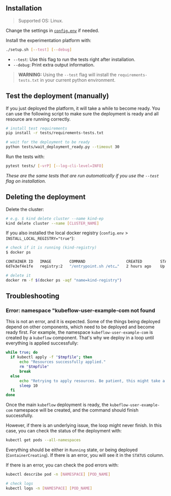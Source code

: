 ## Installation

> Supported OS: Linux.

Change the settings in [`config.env`](config.env) if needed.

Install the experimentation platform with:

```bash
./setup.sh [--test] [--debug]
```

- `--test`: Use this flag to run the tests right after installation.
- `--debug`: Print extra output information.

> **WARNING:** Using the `--test` flag will install the `requirements-tests.txt` in your current python environment.

## Test the deployment (manually)

If you just deployed the platform, it will take a while to become ready. You can use
the following script to make sure the deployment is ready and all resource are running
correctly.

```bash
# install test requirements
pip install -r tests/requirements-tests.txt
```

```bash
# wait for the deployment to be ready
python tests/wait_deployment_ready.py --timeout 30
```

Run the tests with:

```bash
pytest tests/ [-vrP] [--log-cli-level=INFO]
```

*These are the same tests that are run automatically if you use the `--test` flag on installation.*


## Deleting the deployment

Delete the cluster:
```bash
# e.g. $ kind delete cluster --name kind-ep
kind delete cluster --name [CLUSTER_NAME]
```

If you also installed the local docker registry (`config.env` > `INSTALL_LOCAL_REGISTRY="true"`):

```bash
# check if it is running (kind-registry)
$ docker ps

CONTAINER ID   IMAGE        COMMAND                  CREATED        STATUS        PORTS                       NAMES
6d7e3ef4e1fe   registry:2   "/entrypoint.sh /etc…"   2 hours ago    Up 2 hours    127.0.0.1:5001->5000/tcp    kind-registry
```

```bash
# delete it
docker rm -f $(docker ps -aqf "name=kind-registry")
```

## Troubleshooting

### Error: namespace "kubeflow-user-example-com not found

This is not an error, and it is expected. Some of the things being deployed depend on other components, which need to be deployed and become ready first.
For example, the namespace `kubeflow-user-example-com` is created by a `kubeflow` component. That's why we deploy in a loop until everything is applied successfully:

```bash
while true; do
  if kubectl apply -f "$tmpfile"; then
      echo "Resources successfully applied."
      rm "$tmpfile"
      break
  else
      echo "Retrying to apply resources. Be patient, this might take a while..."
      sleep 10
  fi
done
```

Once the main `kubeflow` deployment is ready, the `kubeflow-user-example-com` namespace will be created, and the command should finish successfully.

However, if there is an underlying issue, the loop might never finish. In this case, you can check the status of the deployment with:

```bash
kubectl get pods --all-namespaces
```

Everything should be either in `Running` state, or being deployed (`ContainerCreating`). If there is an error, you will see it in the `STATUS` column.

If there is an error, you can check the pod errors with:

```bash
kubectl describe pod -n [NAMESPACE] [POD_NAME]

# check logs
kubectl logs -n [NAMESPACE] [POD_NAME]
```